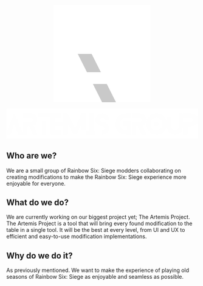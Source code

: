 <p align="center">
  <img src="https://github.com/ArtemisDevGroup/.github/blob/main/profile/logo.png" width="256" height="256"/>
</p>

![Artemis Group](https://github.com/ArtemisDevGroup/.github/blob/main/profile/ArtemisGroup.png)
## Who are we?
We are a small group of Rainbow Six: Siege modders collaborating on creating modifications to make the Rainbow Six: Siege experience more enjoyable for everyone.

## What do we do?
We are currently working on our biggest project yet; The Artemis Project. The Artemis Project is a tool that will bring every found modification to the table in a single tool. It will be the best at every level, from UI and UX to efficient and easy-to-use modification implementations.

## Why do we do it?
As previously mentioned. We want to make the experience of playing old seasons of Rainbow Six: Siege as enjoyable and seamless as possible.
